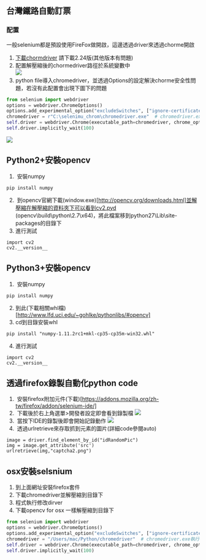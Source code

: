 ## 台灣鐵路自動訂票 
### 配置 
一般selenium都是預設使用FireFox做開啟，這邊透過driver來透過chorme開啟  
1. [下載chormdriver](https://chromedriver.storage.googleapis.com/index.html?path=2.24/) 請下載2.24版(其他版本有問題)    
2. 配置解壓縮後的chormedriver路徑於系統變數中  
![](https://github.com/xxxxsars/TW_Railway/blob/master/RdPic/Ms_path.png)  
3. python file導入chromedriver，並透過Options的設定解決chorme安全性問題，若沒有此配置會出現下圖下的問題  
```python
from selenium import webdriver
options = webdriver.ChromeOptions()
options.add_experimental_option("excludeSwitches", ["ignore-certificate-errors"])  # 解決chrome所限制的安全性問題
chromedriver = r"C:\selenimu_chrom\chromedriver.exe"  # chromedriver.exe執行檔所存在的路徑
self.driver = webdriver.Chrome(executable_path=chromedriver, chrome_options=options)
self.driver.implicitly_wait(100)
```
![](https://github.com/xxxxsars/TW_Railway/blob/master/RdPic/security.png)  
## Python2+安裝opencv
1.  安裝numpy
```
pip install numpy
```
2.  到opencv官網下載(window.exe)[http://opencv.org/downloads.html]並解壓縮在解壓縮的資料夾下可以看到cv2.pyd (opencv\build\python\2.7\x64)，將此檔案移到python27\Lib\site-packages的目錄下   
3.  進行測試
```
import cv2
cv2.__version__
```
## Python3+安裝opencv
1.  安裝numpy
```
pip install numpy
```

2. 到此(下載相關whl檔)[http://www.lfd.uci.edu/~gohlke/pythonlibs/#opencv]    
3. cd到目錄安裝whl
```
pip install "numpy-1.11.2rc1+mkl-cp35-cp35m-win32.whl"

```
4.  進行測試
```
import cv2
cv2.__version__
```
## 透過firefox錄製自動化python code
1.  安裝firefox附加元件(下載)[https://addons.mozilla.org/zh-tw/firefox/addon/selenium-ide/]  
2.  下載後於右上角選單>開發者設定即會看到錄製檔
![](https://github.com/xxxxsars/TW_Railway/blob/master/RdPic/firefox.png)    
3.  當按下IDE的錄製後即會開始記錄動作
![](https://github.com/xxxxsars/TW_Railway/blob/master/RdPic/selenium.png)
4.  透過urlretrieve來存取抓到元素的圖片(詳細code參閱auto)
```
image = driver.find_element_by_id("idRandomPic")
img = image.get_attribute('src')
urlretrieve(img,"captcha2.png")
```
## osx安裝selsnium 
1. 到上面網址安裝firefox套件
2. 下載chromedriver並解壓縮到目錄下
3. 程式執行修改dirver
4. 下載opencv for osx 一樣解壓縮到目錄下

```python
from selenium import webdriver
options = webdriver.ChromeOptions()
options.add_experimental_option("excludeSwitches", ["ignore-certificate-errors"])  # 解決chrome所限制的安全性問題
chromedriver = "/Users/mac/Python/chromedriver"  # chromedriver.exe執行檔所存在的路徑注意重點 不用加上exe
self.driver = webdriver.Chrome(executable_path=chromedriver, chrome_options=options)
self.driver.implicitly_wait(100)
```

